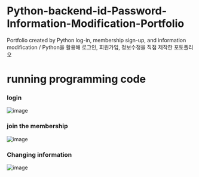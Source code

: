 # Python-backend-id-Password-Information-Modification-Portfolio
Portfolio created by Python log-in, membership sign-up, and information modification / Python을 활용해 로그인, 회원가입, 정보수정을 직접 제작한 포토폴리오

# running programming code

### login
![image](https://github.com/edaild/Python-backend-id-Password-Information-Modification-Portfolio/assets/109999749/a3ce4ead-ccb9-4bb2-b018-53ff84cd4e3c)

### join the membership
![image](https://github.com/edaild/Python-backend-id-Password-Information-Modification-Portfolio/assets/109999749/d05e0d42-8d99-4e4d-9b5d-be022f767d33)

### Changing information
![image](https://github.com/edaild/Python-backend-id-Password-Information-Modification-Portfolio/assets/109999749/4532a705-8a0b-4c56-9259-5a1faca7d2e7)

